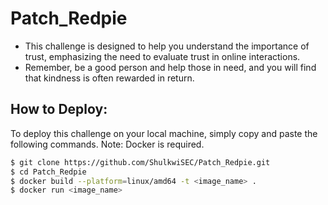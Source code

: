 ﻿# Patch_Redpie
* This challenge is designed to help you understand the importance of trust, emphasizing the need to evaluate trust in online interactions. 
* Remember, be a good person and help those in need, and you will find that kindness is often rewarded in return.

## How to Deploy:
To deploy this challenge on your local machine, simply copy and paste the following commands. Note: Docker is required.

```bash
$ git clone https://github.com/ShulkwiSEC/Patch_Redpie.git
$ cd Patch_Redpie
$ docker build --platform=linux/amd64 -t <image_name> .
$ docker run <image_name>
```